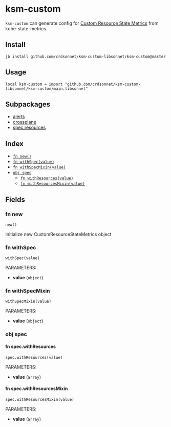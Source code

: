 # ksm-custom

`ksm-custom` can generate config for [Custom Resource State Metrics](https://github.com/kubernetes/kube-state-metrics/blob/main/docs/customresourcestate-metrics.md) from kube-state-metrics.

## Install

```
jb install github.com/crdsonnet/ksm-custom-libsonnet/ksm-custom@master
```

## Usage

```jsonnet
local ksm-custom = import "github.com/crdsonnet/ksm-custom-libsonnet/ksm-custom/main.libsonnet"
```


## Subpackages

* [alerts](alerts.md)
* [crossplane](crossplane/index.md)
* [spec.resources](spec/resources/index.md)

## Index

* [`fn new()`](#fn-new)
* [`fn withSpec(value)`](#fn-withspec)
* [`fn withSpecMixin(value)`](#fn-withspecmixin)
* [`obj spec`](#obj-spec)
  * [`fn withResources(value)`](#fn-specwithresources)
  * [`fn withResourcesMixin(value)`](#fn-specwithresourcesmixin)

## Fields

### fn new

```jsonnet
new()
```


Initialize new CustomResourceStateMetrics object
### fn withSpec

```jsonnet
withSpec(value)
```

PARAMETERS:

* **value** (`object`)


### fn withSpecMixin

```jsonnet
withSpecMixin(value)
```

PARAMETERS:

* **value** (`object`)


### obj spec


#### fn spec.withResources

```jsonnet
spec.withResources(value)
```

PARAMETERS:

* **value** (`array`)


#### fn spec.withResourcesMixin

```jsonnet
spec.withResourcesMixin(value)
```

PARAMETERS:

* **value** (`array`)

